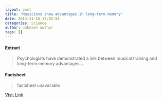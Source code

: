 ```yaml
---
layout: post
title: "Musicians show advantages in long-term memory"
date: 2014-11-18 17:55:54
categories: Science
author: unknown author
tags: []
---
```



#### Extract
>Psychologists have demonstrated a link between musical training and long-term memory advantages....

#### Factsheet
>factsheet unavailable

[Visit Link](http://feeds.sciencedaily.com/~r/sciencedaily/~3/QvAcuA1Wtnc/141118125554.htm)


